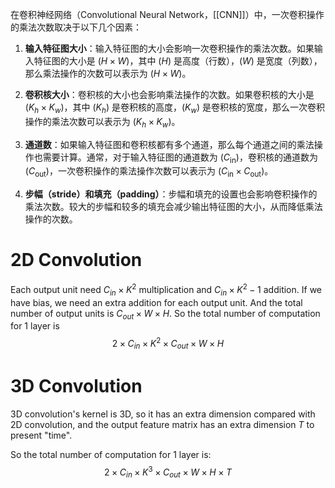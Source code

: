 在卷积神经网络（Convolutional Neural Network，[[CNN]]）中，一次卷积操作的乘法次数取决于以下几个因素：

1. **输入特征图大小**：输入特征图的大小会影响一次卷积操作的乘法次数。如果输入特征图的大小是 $(H \times W)$，其中 \($H$\) 是高度（行数），\($W$\) 是宽度（列数），那么乘法操作的次数可以表示为 \($H \times W$\)。

2. **卷积核大小**：卷积核的大小也会影响乘法操作的次数。如果卷积核的大小是 \($K_h \times K_w$\)，其中 \($K_h$\) 是卷积核的高度，\($K_w$\) 是卷积核的宽度，那么一次卷积操作的乘法次数可以表示为 \($K_h \times K_w$\)。

3. **通道数**：如果输入特征图和卷积核都有多个通道，那么每个通道之间的乘法操作也需要计算。通常，对于输入特征图的通道数为 \($C_{\text{in}}$\)，卷积核的通道数为 \($C_{\text{out}}$\)，一次卷积操作的乘法操作次数可以表示为 \($C_{\text{in}} \times C_{\text{out}}$\)。

4. **步幅（stride）和填充（padding）**：步幅和填充的设置也会影响卷积操作的乘法次数。较大的步幅和较多的填充会减少输出特征图的大小，从而降低乘法操作的次数。

# 2D Convolution

Each output unit need $C_{in}\times K^2$ multiplication and $C_{in}\times K^2-1$ addition.
If we have bias, we need an extra addition for each output unit.
And the total number of output units is $C_{out}\times W\times H$.
So the total number of computation for 1 layer is 
$$
2\times C_{in}\times K^2 \times C_{out}\times W\times H
$$

# 3D Convolution

3D convolution's kernel is 3D, so it has an extra dimension compared with 2D convolution, and the output feature matrix has an extra dimension $T$ to present "time".

So the total number of computation for 1 layer is:
$$
2\times C_{in}\times K^3 \times C_{out}\times W\times H \times T
$$
